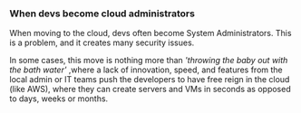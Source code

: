 ### When devs become cloud administrators

When moving to the cloud, devs often become System Administrators. This is a problem, and it creates many security issues. 

In some cases, this move is nothing more than _'throwing the baby out with the bath water'_ ,where a lack of innovation, speed, and features from the local admin or IT teams push the developers to have free reign in the cloud (like AWS), where they can create servers and VMs in seconds as opposed to days, weeks or months. 
